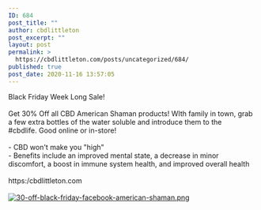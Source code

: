 ```yaml
---
ID: 684
post_title: ""
author: cbdlittleton
post_excerpt: ""
layout: post
permalink: >
  https://cbdlittleton.com/posts/uncategorized/684/
published: true
post_date: 2020-11-16 13:57:05
---
```

<html>
<head>
</head>
<body>
<span>Black Friday Week Long Sale! </span><br /><br /><span>Get 30% Off all CBD American Shaman products! WIth family in town, grab a few extra bottles of the water soluble and introduce them to the #cbdlife.</span><span> Good online or in-store!</span><br /><br /><span>- CBD won't make you "high"<span> </span></span><br /><span>- Benefits include an improved mental state, a decrease in minor discomfort, a boost in immune system health, and improved overall health<br /><br />https:/cbdlittleton.com </span>
</body>
</html><br/><br/><a href="https://snd-videos.s3.amazonaws.com/288012/1605560190030.png"  title="30-off-black-friday-facebook-american-shaman.png" ><img src="https://snd-videos.s3.amazonaws.com/288012/1605560190030.png" alt="30-off-black-friday-facebook-american-shaman.png" title="30-off-black-friday-facebook-american-shaman.png" /></a>